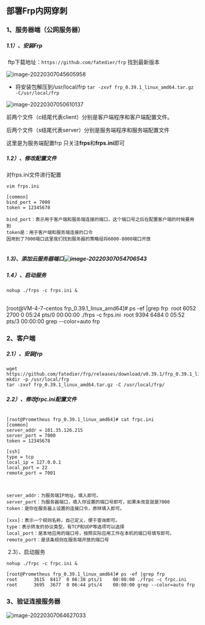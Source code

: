 ## 部署Frp内网穿刺

### 1、服务器端（公网服务器）

##### **1.1）、安装Frp**     

​		ftp下载地址：`https://github.com/fatedier/frp`  找到最新版本





![image-20220307045605958](C:\Users\小贤\AppData\Roaming\Typora\typora-user-images\image-20220307045605958.png)



- 将安装包解压到/usr/local/frp    `tar -zxvf frp_0.39.1_linux_amd64.tar.gz -C/usr/local/frp`



![image-20220307050610137](C:\Users\小贤\AppData\Roaming\Typora\typora-user-images\image-20220307050610137.png)

前两个文件（c结尾代表client）分别是客户端程序和客户端配置文件。

后两个文件（s结尾代表server）分别是服务端程序和服务端配置文件

这里是为服务端配置frp 只关注**frps**和**frps.ini**即可





##### **1.2）、修改配置文件**

对frps.ini文件进行配置

```
vim frps.ini

[common]
bind_port = 7000
token = 12345678

bind_port：表示用于客户端和服务端连接的端口，这个端口号之后在配置客户端的时候要用到
token是：用于客户端和服务端连接的口令
因用到了7000端口这里我们找到服务器的策略组将6000-8000端口开放


```

##### **1.3)、添加云服务器端口**![image-20220307054706543](C:\Users\小贤\AppData\Roaming\Typora\typora-user-images\image-20220307054706543.png)



##### 1.4）、启动服务

	nohup ./frps -c frps.ini &


​	
​	[root@VM-4-7-centos frp_0.39.1_linux_amd64]# ps -ef |grep frp
​	root      6052  2700  0 05:24 pts/0    00:00:00 ./frps -c frps.ini
​	root      9394  6484  0 05:52 pts/3    00:00:00 grep --color=auto frp


### 2、客户端

##### 		2.1）、安装frp

```
wget https://github.com/fatedier/frp/releases/download/v0.39.1/frp_0.39.1_linux_amd64.tar.gz
mkdir -p /usr/local/frp
tar -zxvf frp_0.39.1_linux_amd64.tar.gz -C /usr/local/frp/
```

##### 		2.2）、修改frpc.ini配置文件

```

[root@Prometheus frp_0.39.1_linux_amd64]# cat frpc.ini
[common]
server_addr = 101.35.126.215
server_port = 7000
token = 12345678

[ssh]
type = tcp
local_ip = 127.0.0.1
local_port = 22
remote_port = 7001



server_addr：为服务端IP地址，填入即可。
server_port：为服务器端口，填入你设置的端口号即可，如果未改变就是7000
token：是你在服务器上设置的连接口令，原样填入即可。

[xxx]：表示一个规则名称，自己定义，便于查询即可。
type：表示转发的协议类型，有TCP和UDP等选项可以选择
local_port：是本地应用的端口号，按照实际应用工作在本机的端口号填写即可。
remote_port：是该条规则在服务端开放的端口号
```



​		2.3）、启动服务

```
nohup ./frpc -c frpc.ini &

[root@Prometheus frp_0.39.1_linux_amd64]# ps -ef |grep frp
root      3615  8417  0 06:38 pts/1    00:00:00 ./frpc -c frpc.ini
root      3695  3677  0 06:44 pts/4    00:00:00 grep --color=auto frp
```





### 3、验证连接服务器

![image-20220307064627033](C:\Users\小贤\AppData\Roaming\Typora\typora-user-images\image-20220307064627033.png)

